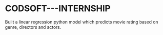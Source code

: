 # CODSOFT---INTERNSHIP
Built a linear regression python model which predicts movie rating based on genre, directors and actors.
